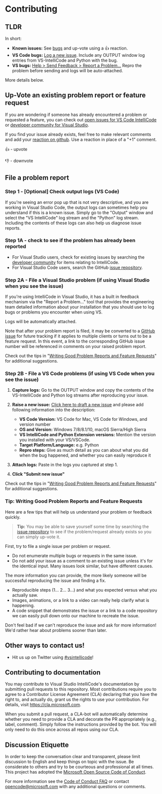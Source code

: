 <!--
Copyright © Microsoft Corporation
All rights reserved.
Creative Commons Attribution 4.0 License (International): https://creativecommons.org/licenses/by/4.0/legalcode
-->

# Contributing

## TLDR

In short:

- **Known issues:** See [bugs](https://github.com/MicrosoftDocs/intellicode/issues) and up-vote using a 👍 reaction.
- **VS Code bugs:** [Log a new issue](https://github.com/MicrosoftDocs/intellicode/issues/new). Include any OUTPUT window log entries from VS-IntelliCode and Python with the bug.
- **VS bugs:** [Help > Send Feedback > Report a Problem...](https://docs.microsoft.com/en-us/visualstudio/ide/how-to-report-a-problem-with-visual-studio-2017) Repro the problem before sending and logs will be auto-attached.

More details below.

## Up-Vote an existing problem report or feature request

If you are wondering if someone has already encountered a problem or requested a feature, you can check out [open issues for VS Code IntelliCode](https://github.com/MicrosoftDocs/intellicode/issues) or [developer community for Visual Studio](https://developercommunity.visualstudio.com/search.html?f=&type=question+OR+problem+OR+idea&type=question+OR+problem+OR+idea&c=&redirect=search%2Fsearch&sort=relevance&q=IntelliCode). 

If you find your issue already exists, feel free to make relevant comments and add your [reaction on github](https://github.com/blog/2119-add-reactions-to-pull-requests-issues-and-comments). Use a reaction in place of a "+1" comment.

👍 - upvote

👎 - downvote

## File a problem report

### Step 1 - [Optional] Check output logs (VS Code)

If you're seeing an error pop up that is not very descriptive, and you are working in Visual Studio Code, the output logs can sometimes help you understand if this is a known issue.  Simply go to the "Output" window and select the "VS IntelliCode" log stream and the "Python" log stream. Including the contents of these logs can also help us diagnose issue reports.

### Step 1A - check to see if the problem has already been reported

- For Visual Studio users, check for existing issues by searching the [developer community](https://developercommunity.visualstudio.com/search.html?f=&type=question+OR+problem+OR+idea&type=question+OR+problem+OR+idea&c=&redirect=search%2Fsearch&sort=relevance&q=IntelliCode) for items relating to IntelliCode. 
- For Visual Studio Code users, search the GitHub [issue repository](https://github.com/MicrosoftDocs/intellicode/issues).

### Step 2A - File a Visual Studio problem (if using Visual Studio when you see the issue)

If you're using IntelliCode in Visual Studio, it has a built in feedback mechanism via the "Report a Problem..." tool that provides the engineering team detailed information about your installation that you should use to log bugs or problems you encounter when using VS.

Logs will be automatically attached.

Note that after your problem report is filed, it may be converted to a [GitHub issue](https://github.com/MicrosoftDocs/intellicode/issues) for future tracking if it applies to multiple clients or turns out to be a feature request. In this event, a link to the corresponding GitHub issue number will be referenced in comments on your raised problem report. 

Check out the tips in "[Writing Good Problem Reports and Feature Requests](#tip-writing-good-problem-reports-and-feature-requests)" for additional suggestions.

### Step 2B - File a VS Code problems (if using VS Code when you see the issue)

1. **Capture logs:** Go to the OUTPUT window and copy the contents of the VS-IntelliCode and Python log streams after reproducing your issue.

2. **Raise a new issue:** [Click here to draft a new issue](https://github.com/MicrosoftDocs/intellicode/issues/new) and please add following information into the description:


    - **VS Code Version:**  VS Code for Mac, VS Code for Windows, and version number
    - **OS and Version:** Windows 7/8/8.1/10, macOS Sierra/High Sierra
    - **VS IntelliCode and Python Extension versions:** Mention the version you installed with your VS/VSCode.
    - **Target Platform/Language:** e.g. Python
    - **Repro steps:** Give as much detail as you can about what you did when the bug happened, and whether you can easily reproduce it

3. **Attach logs:** Paste in the logs you captured at step 1.

4. **Click "Submit new issue"**

Check out the tips in "[Writing Good Problem Reports and Feature Requests](#tip-writing-good-problem-reports-and-feature-requests)" for additional suggestions.

### Tip: Writing Good Problem Reports and Feature Requests

Here are a few tips that will help us understand your problem or feedback quickly.

> **Tip:** You may be able to save yourself some time by searching the [issue repository](https://github.com/MicrosoftDocs/intellicode/issues) to see if the problem/request already exists so you can simply up-vote it.

First, try to file a single issue per problem or request.

* Do not enumerate multiple bugs or requests in the same issue.
* Do not add your issue as a comment to an existing issue unless it's for the identical input. Many issues look similar, but have different causes.

The more information you can provide, the more likely someone will be successful reproducing the issue and finding a fix. 

* Reproducible steps (1... 2... 3...) and what you expected versus what you actually saw. 
* Images, animations, or a link to a video can really help clarify what is happening.
* A code snippet that demonstrates the issue or a link to a code repository we can easily pull down onto our machine to recreate the issue. 

Don't feel bad if we can't reproduce the issue and ask for more information! We'd rather hear about problems sooner than later.

## Other ways to contact us!

- Hit us up on Twitter using [#vsintellicode](https://twitter.com/search?f=tweets&q=%23vsintellicode&src=typd)!

## Contributing to documentation

You may contribute to Visual Studio IntelliCode's documentation by submitting pull requests to this repository. Most contributions require you to agree to a Contributor License Agreement (CLA) declaring that you have the right to, and actually do, grant us the rights to use your contribution. For details, visit https://cla.microsoft.com.

When you submit a pull request, a CLA-bot will automatically determine whether you need to provide
a CLA and decorate the PR appropriately (e.g., label, comment). Simply follow the instructions
provided by the bot. You will only need to do this once across all repos using our CLA.

## Discussion Etiquette

In order to keep the conversation clear and transparent, please limit discussion to English and keep things on topic with the issue. Be considerate to others and try to be courteous and professional at all times. This project has adopted the [Microsoft Open Source Code of Conduct](https://opensource.microsoft.com/codeofconduct/).

For more information see the [Code of Conduct FAQ](https://opensource.microsoft.com/codeofconduct/faq/) or contact [opencode@microsoft.com](mailto:opencode@microsoft.com) with any additional questions or comments.
